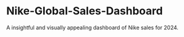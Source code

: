 # Nike-Global-Sales-Dashboard
A insightful and visually appealing dashboard of Nike sales for 2024.
